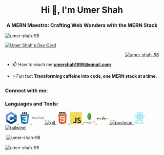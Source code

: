 <h1 align="center">Hi 👋, I'm Umer Shah</h1>
<h3 align="center">A MERN Maestro: Crafting Web Wonders with the MERN Stack</h3>

<p align="left"> <img src="https://komarev.com/ghpvc/?username=umer-shah-98&label=Profile%20views&color=0e75b6&style=flat" alt="umer-shah-98" /> </p>
<a href="https://app.daily.dev/umershahcodes"><img src="https://api.daily.dev/devcards/8a635e1b5503470d9370502e34b998da.png?r=pzy" width="400" alt="Umer Shah's Dev Card"/></a>
<p align="right"> <a href="https://github.com/ryo-ma/github-profile-trophy"><img src="https://github-profile-trophy.vercel.app/?username=umer-shah-98" alt="umer-shah-98" /></a> </p>

- 📫 How to reach me **umershah1998@gmail.com**

- ⚡ Fun fact **Transforming caffeine into code, one MERN stack at a time.**

<h3 align="left">Connect with me:</h3>
<p align="left">
</p>

<h3 align="left">Languages and Tools:</h3>
<p align="left"> <a href="https://www.w3schools.com/cpp/" target="_blank" rel="noreferrer"> <img src="https://raw.githubusercontent.com/devicons/devicon/master/icons/cplusplus/cplusplus-original.svg" alt="cplusplus" width="40" height="40"/> </a> <a href="https://www.w3schools.com/css/" target="_blank" rel="noreferrer"> <img src="https://raw.githubusercontent.com/devicons/devicon/master/icons/css3/css3-original-wordmark.svg" alt="css3" width="40" height="40"/> </a> <a href="https://expressjs.com" target="_blank" rel="noreferrer"> <img src="https://raw.githubusercontent.com/devicons/devicon/master/icons/express/express-original-wordmark.svg" alt="express" width="40" height="40"/> </a> <a href="https://git-scm.com/" target="_blank" rel="noreferrer"> <img src="https://www.vectorlogo.zone/logos/git-scm/git-scm-icon.svg" alt="git" width="40" height="40"/> </a> <a href="https://www.w3.org/html/" target="_blank" rel="noreferrer"> <img src="https://raw.githubusercontent.com/devicons/devicon/master/icons/html5/html5-original-wordmark.svg" alt="html5" width="40" height="40"/> </a> <a href="https://developer.mozilla.org/en-US/docs/Web/JavaScript" target="_blank" rel="noreferrer"> <img src="https://raw.githubusercontent.com/devicons/devicon/master/icons/javascript/javascript-original.svg" alt="javascript" width="40" height="40"/> </a> <a href="https://www.mongodb.com/" target="_blank" rel="noreferrer"> <img src="https://raw.githubusercontent.com/devicons/devicon/master/icons/mongodb/mongodb-original-wordmark.svg" alt="mongodb" width="40" height="40"/> </a> <a href="https://nodejs.org" target="_blank" rel="noreferrer"> <img src="https://raw.githubusercontent.com/devicons/devicon/master/icons/nodejs/nodejs-original-wordmark.svg" alt="nodejs" width="40" height="40"/> </a> <a href="https://postman.com" target="_blank" rel="noreferrer"> <img src="https://www.vectorlogo.zone/logos/getpostman/getpostman-icon.svg" alt="postman" width="40" height="40"/> </a> <a href="https://reactjs.org/" target="_blank" rel="noreferrer"> <img src="https://raw.githubusercontent.com/devicons/devicon/master/icons/react/react-original-wordmark.svg" alt="react" width="40" height="40"/> </a> <a href="https://tailwindcss.com/" target="_blank" rel="noreferrer"> <img src="https://www.vectorlogo.zone/logos/tailwindcss/tailwindcss-icon.svg" alt="tailwind" width="40" height="40"/> </a> </p>

<p>&nbsp;<img align="center" src="https://github-readme-stats.vercel.app/api?username=umer-shah-98&show_icons=true&locale=en" alt="umer-shah-98" /></p>

<p><img align="center" src="https://github-readme-streak-stats.herokuapp.com/?user=umer-shah-98&" alt="umer-shah-98" /></p>
